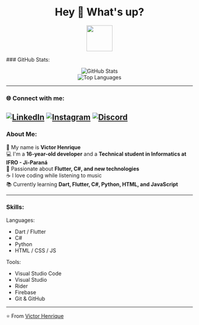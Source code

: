 <h1 align="center">Hey 👋 What's up?</h1>

<p align="center">
  <img src="https://media.giphy.com/media/hvRJCLFzcasrR4ia7z/giphy.gif" width="70">
</p>
### GitHub Stats:
<p align="center">
  <img src="https://github-readme-stats.vercel.app/api?username=victor-henrique-cardoso&show_icons=true&theme=tokyonight" alt="GitHub Stats" />
  <br>
  <img src="https://github-readme-stats.vercel.app/api/top-langs/?username=victor-henrique-cardoso&layout=compact&theme=tokyonight" alt="Top Languages" />
</p>

---

### 🌐 Connect with me:
[![LinkedIn](https://img.shields.io/badge/LinkedIn-0077B5?style=for-the-badge&logo=linkedin&logoColor=white)](https://linkedin.com)
[![Instagram](https://img.shields.io/badge/Instagram-E4405F?style=for-the-badge&logo=instagram&logoColor=white)](https://instagram.com)
[![Discord](https://img.shields.io/badge/Discord-5865F2?style=for-the-badge&logo=discord&logoColor=white)](https://discord.com)
---

### About Me:
👋 My name is **Victor Henrique**  
💻 I'm a **16-year-old developer** and a **Technical student in Informatics at IFRO - Ji-Paraná**  
🚀 Passionate about **Flutter, C#, and new technologies**  
☕ I love coding while listening to music  
📚 Currently learning **Dart, Flutter, C#, Python, HTML, and JavaScript**

---

###  Skills:
 Languages:
- Dart / Flutter  
- C#  
- Python  
- HTML / CSS / JS

 Tools:
- Visual Studio Code  
- Visual Studio
- Rider
- Firebase  
- Git & GitHub  





---

⭐️ From [Victor Henrique](https://github.com/victor-henrique-cardoso)
